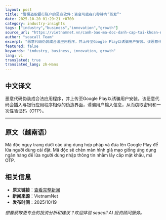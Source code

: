 ```yaml
---
layout: post
title: "警惕盗取银行账户的恶意软件：资金可能在几秒钟内“蒸发”"
date: 2025-10-20 01:29:21 +0700
category: industry-insights
tags: ["industry","business","innovation","growth"]
source_url: "https://vietnamnet.vn/canh-bao-ma-doc-danh-cap-tai-khoan-ngan-hang-tien-co-the-boc-hoi-sau-vai-giay-2453998.html"
author: "seacall Team"
excerpt: "恶意代码伪装成合法应用程序，并上传至Google Play以诱骗用户安装。该恶意代码会插入与银行应用程序相似的伪造界面，诱骗用户输入信息，从而窃取密码和一次性验证码（OTP）。..."
featured: false
keywords: "industry, business, innovation, growth"
lang: vi
translated: true
translated_lang: zh-Hans
---
```


## 中文译文

恶意代码伪装成合法应用程序，并上传至Google Play以诱骗用户安装。该恶意代码会插入与银行应用程序相似的伪造界面，诱骗用户输入信息，从而窃取密码和一次性验证码（OTP）。

---

## 原文（越南语）

Mã độc ngụy trang dưới các ứng dụng hợp pháp và đưa lên Google Play để lừa người dùng cài đặt. Mã độc sẽ chèn màn hình giả mạo giống ứng dụng ngân hàng để lừa người dùng nhập thông tin nhằm lấy cắp mật khẩu, mã OTP.

## 相关信息

- **原文链接**：[查看完整新闻](https://vietnamnet.vn/canh-bao-ma-doc-danh-cap-tai-khoan-ngan-hang-tien-co-the-boc-hoi-sau-vai-giay-2453998.html)
- **新闻来源**：VietnamNet
- **发布时间**：2025/10/19

*想要获取更专业的投资分析和建议？欢迎体验 seacall AI 投资顾问服务。*
